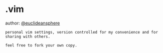 # .vim

author: [@euclideansphere](https://github.com/euclideansphere/)

```
personal vim settings, version controlled for my convenience and for sharing with others.

feel free to fork your own copy.
```
